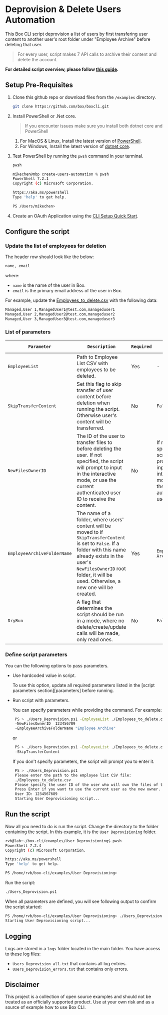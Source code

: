 # Deprovision & Delete Users Automation
This Box CLI script deprovision a list of users by first transfering user content to another user's root folder under "Employee Archive" before deleting that user.

> For every user, script makes 7 API calls to archive their content and delete the account.

**For detailed script overview, please follow [this guide](https://developer.box.com/guides/cli/scripts/deprovision-users/).**

## Setup Pre-Requisites
1. Clone this github repo or download files from the `/examples` directory.
   ```bash
   git clone https://github.com/box/boxcli.git
   ```
2. Install PowerShell or .Net core.
   > If you encounter issues make sure you install both dotnet core and PowerShell
    1. For MacOS & Linux, Install the latest version of [PowerShell](https://docs.microsoft.com/en-us/powershell/scripting/install/installing-powershell?view=powershell-7.2).
    2. For Windows, Install the latest version of [dotnet core](https://dotnet.microsoft.com/download).
    
3. Test PowerShell by running the `pwsh` command in your terminal.
   
   ```bash
   pwsh
   ```
   
   ```bash
   mikechen@mbp create-users-automation % pwsh
   PowerShell 7.2.1
   Copyright (c) Microsoft Corporation.
   
   https://aka.ms/powershell
   Type 'help' to get help.
   
   PS /Users/mikechen>
   ```

4. Create an OAuth Application using the [CLI Setup Quick Start][oauth-guide].

## Configure the script
### Update the list of employees for deletion

The header row should look like the below:

   ```bash
   name, email
   ```

   where:
   
   * `name` is the name of the user in Box. 
   * `email` is the primary email address of the user in Box.

For example, update the [Employees_to_delete.csv](/examples/User%20Deprovisioning/Employees_to_delete.csv) with the following data:

   ```bash
   Managed,User 1,ManagedUser1@test.com,manageduser1
   Managed,User 2,ManagedUser2@test.com,manageduser2
   Managed,User 3,ManagedUser3@test.com,manageduser3
   ```

### List of parameters

   |`Parameter`| `Description`| `Required` | `Default Value` |
   |-----------|--------------|------------|-----------------|
   |`EmployeeList`|  Path to Employee List CSV with employees to be deleted. | Yes | - |
   |`SkipTransferContent`| Set this flag to skip transfer of user content before deletion when running the script. Otherwise user's content will be transferred. | No | `False` |
   |`NewFilesOwnerID`|  The ID of the user to transfer files to before deleting the user. If not specified, the script will prompt to input in the interactive mode, or use the current authenticated user ID to receive the content.| No | If not specified, the script will prompt to input in the interactive mode, or use the current authenticated user ID. |
   |`EmployeeArchiveFolderName`|The name of a folder, where users' content will be moved to if `SkipTransferContent` is set to `False`. If a folder with this name already exists in the user's `NewFilesOwnerID` root folder, it will be used. Otherwise, a new one will be created.|Yes|`Employee Archive`|
   |`DryRun`|A flag that determines the script should be run in a mode, where no delete/create/update calls will be made, only read ones. |No|`False`|


### Define script parameters

You can the following options to pass parameters.

* Use hardcoded value in script.

    To use this option, update all required parameters listed in the [script parameters section][parameters] before running.

* Run script with parameters.

  You can specify parameters while providing the command. For example:

     ```bash
      PS > ./Users_Deprovision.ps1 -EmployeeList ./Employees_to_delete.csv `
      -NewFilesOwnerID  123456789
      -EmployeeArchiveFolderName "Employee Archive"
     ```

  or

     ```bash
      PS > ./Users_Deprovision.ps1 -EmployeeList ./Employees_to_delete.csv `
      -SkipTransferContent
     ```

  If you don't specify parameters, the script will prompt you to enter it.

     ```bash
      PS > ./Users_Deprovision.ps1
      Please enter the path to the employee list CSV file:
      ./Employees_to_delete.csv
      Please specify the user ID of the user who will own the files of the users being deprovisioned.
      Press Enter if you want to use the current user as the new owner.
      User ID: 1234567689
      Starting User Deprovisioning script...
     ```

## Run the script
Now all you need to do is run the script. Change the directory to the folder containing the script. In this example, it is the `User Deprovisioning` folder.

```bash
rvb@lab:~/box-cli/examples/User Deprovisioning$ pwsh
PowerShell 7.2.4
Copyright (c) Microsoft Corporation.

https://aka.ms/powershell
Type 'help' to get help.

PS /home/rvb/box-cli/examples/User Deprovisioning>
```

Run the script:

```bash
./Users_Deprovision.ps1
```

When all parameters are defined, you will see following output to confirm the script started:

```bash
PS /home/rvb/box-cli/examples/User Deprovisioning> ./Users_Deprovision.ps1
Starting User Deprovisioning script...
```

## Logging
Logs are stored in a `logs` folder located in the main folder. You have access to these log files:

* `Users_Deprovision_all.txt` that contains all log entries.
* `Users_Deprovision_errors.txt` that contains only errors.

## Disclaimer
This project is a collection of open source examples and should not be treated as an officially supported product. Use at your own risk and as a source of example how to use Box CLI.

[oauth-guide]: https://developer.box.com/guides/cli/quick-start/
